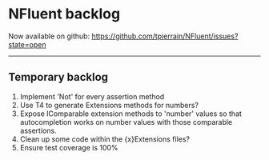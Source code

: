 NFluent backlog
===============

Now available on github: https://github.com/tpierrain/NFluent/issues?state=open

- - -

Temporary backlog
-------

1. Implement 'Not' for every assertion method
1. Use T4 to generate Extensions methods for numbers?
1. Expose IComparable extension methods to 'number' values so that autocompletion works on number values with those comparable assertions.
1. Clean up some code within the {x}Extensions files?
1. Ensure test coverage is 100%
